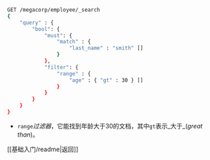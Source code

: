 ```bash
GET /megacorp/employee/_search
{
    "query" : {
        "bool": {
            "must": {
                "match" : {
                    "last_name" : "smith" []
                }
            },
            "filter": {
                "range" : {
                    "age" : { "gt" : 30 } []
                }
            }
        }
    }
}
```
- `range`_过滤器_，它能找到年龄大于30的文档，其中`gt`表示_大于_(_great than_)。

[[基础入门/readme|返回]]
